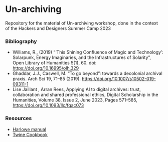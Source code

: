 # Un-archiving
Repository for the material of Un-archiving workshop, done in the context of the Hackers and Designers Summer Camp 2023

### Bibliography

* Williams, R., (2019) “‘This Shining Confluence of Magic and Technology’: Solarpunk, Energy Imaginaries, and the Infrastructures of Solarity”, Open Library of Humanities 5(1), 60. doi: https://doi.org/10.16995/olh.329
* Ghaddar, J.J., Caswell, M. “To go beyond”: towards a decolonial archival praxis. Arch Sci 19, 71–85 (2019). https://doi.org/10.1007/s10502-019-09311-1
* Lise Jaillant , Arran Rees, Applying AI to digital archives: trust, collaboration and shared professional ethics, Digital Scholarship in the Humanities, Volume 38, Issue 2, June 2023, Pages 571–585, https://doi.org/10.1093/llc/fqac073

### Resources

* <a href="https://twine2.neocities.org/#macro_set">Harlowe manual</a>
* <a href="https://twinery.org/cookbook/">Twine Cookbook</a>
